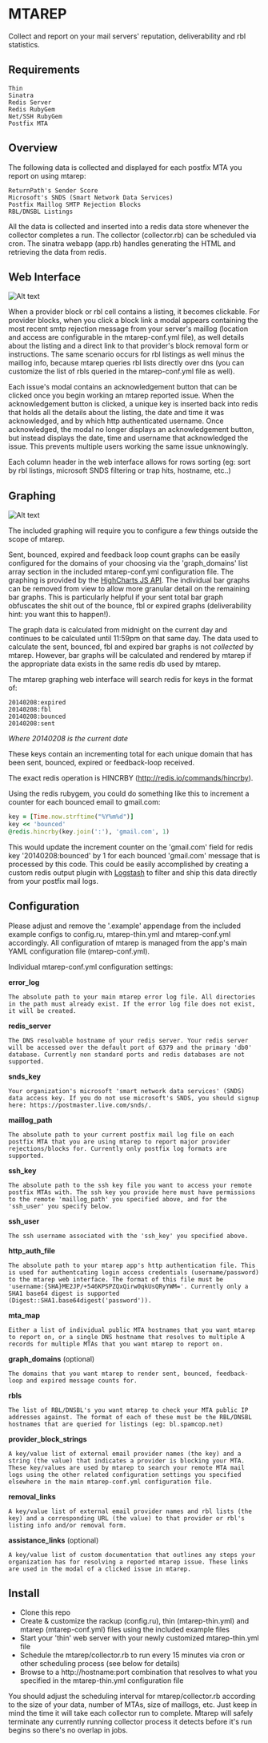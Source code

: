 MTAREP
================================
Collect and report on your mail servers' reputation, deliverability and rbl statistics.

Requirements
------------
    Thin
    Sinatra
    Redis Server
    Redis RubyGem
    Net/SSH RubyGem
    Postfix MTA

Overview
--------
The following data is collected and displayed for each postfix MTA you report on using mtarep:

    ReturnPath's Sender Score
    Microsoft's SNDS (Smart Network Data Services)
    Postfix Maillog SMTP Rejection Blocks
    RBL/DNSBL Listings

All the data is collected and inserted into a redis data store whenever the collector completes a run. The collector (collector.rb) can be scheduled via cron. The sinatra webapp (app.rb) handles generating the HTML and retrieving the data from redis.

Web Interface
-------------
![Alt text](screenshots/mtarep-webui-example.png?raw=true)

When a provider block or rbl cell contains a listing, it becomes clickable. For provider blocks, when you click a block link a modal appears containing the most recent smtp rejection message from your server's maillog (location and access are configurable in the mtarep-conf.yml file), as well details about the listing and a direct link to that provider's block removal form or instructions. The same scenario occurs for rbl listings as well minus the maillog info, because mtarep queries rbl lists directly over dns (you can customize the list of rbls queried in the mtarep-conf.yml file as well).

Each issue's modal contains an acknowledgement button that can be clicked once you begin working an mtarep reported issue. When the acknowledgement button is clicked, a unique key is inserted back into redis that holds all the details about the listing, the date and time it was acknowledged, and by which http authenticated username. Once acknowledged, the modal no longer displays an acknowledgement button, but instead displays the date, time and username that acknowledged the issue. This prevents multiple users working the same issue unknowingly.

Each column header in the web interface allows for rows sorting (eg: sort by rbl listings, microsoft SNDS filtering or trap hits, hostname, etc..)

Graphing
--------
![Alt text](screenshots/mtarep-graphs-example.png?raw=true)

The included graphing will require you to configure a few things outside the scope of mtarep.

Sent, bounced, expired and feedback loop count graphs can be easily configured for the domains of your choosing via the 'graph_domains' list array section in the included mtarep-conf.yml configuration file. The graphing is provided by the [HighCharts JS API](http://www.highcharts.com/products/highcharts). The individual bar graphs can be removed from view to allow more granular detail on the remaining bar graphs. This is particularly helpful if your sent total bar graph obfuscates the shit out of the bounce, fbl or expired graphs (deliverability hint: you want this to happen!).

The graph data is calculated from midnight on the current day and continues to be calculated until 11:59pm on that same day. The data used to calculate the sent, bounced, fbl and expired bar graphs is not *collected* by mtarep. However, bar graphs will be calculated and rendered by mtarep if the appropriate data exists in the same redis db used by mtarep.

The mtarep graphing web interface will search redis for keys in the format of:

    20140208:expired
    20140208:fbl
    20140208:bounced
    20140208:sent

*Where 20140208 is the current date*

These keys contain an incrementing total for each unique domain that has been sent, bounced, expired or feedback-loop received.

The exact redis operation is HINCRBY (http://redis.io/commands/hincrby).

Using the redis rubygem, you could do something like this to increment a counter for each bounced email to gmail.com:
```ruby
key = [Time.now.strftime("%Y%m%d")]
key << 'bounced'
@redis.hincrby(key.join(':'), 'gmail.com', 1)
```

This would update the increment counter on the 'gmail.com' field for redis key '20140208:bounced' by 1 for each bounced 'gmail.com' message that is processed by this code. This could be easily accomplished by creating a custom redis output plugin with [Logstash](https://github.com/logstash/logstash) to filter and ship this data directly from your postfix mail logs.

Configuration
-------------
Please adjust and remove the '.example' appendage from the included example configs to config.ru, mtarep-thin.yml and mtarep-conf.yml accordingly.
All configuration of mtarep is managed from the app's main YAML configuration file (mtarep-conf.yml).

Individual mtarep-conf.yml configuration settings:

**error_log**

    The absolute path to your main mtarep error log file. All directories in the path must already exist. If the error log file does not exist, it will be created.

**redis_server**

    The DNS resolvable hostname of your redis server. Your redis server will be accessed over the default port of 6379 and the primary 'db0' database. Currently non standard ports and redis databases are not supported.

**snds_key**

    Your organization's microsoft 'smart network data services' (SNDS) data access key. If you do not use microsoft's SNDS, you should signup here: https://postmaster.live.com/snds/.

**maillog_path**

    The absolute path to your current postfix mail log file on each postfix MTA that you are using mtarep to report major provider rejections/blocks for. Currently only postfix log formats are supported.

**ssh_key**

    The absolute path to the ssh key file you want to access your remote postfix MTAs with. The ssh key you provide here must have permissions to the remote 'maillog_path' you specified above, and for the 'ssh_user' you specify below.

**ssh_user**

    The ssh username associated with the 'ssh_key' you specified above.

**http_auth_file**

    The absolute path to your mtarep app's http authentication file. This is used for authentcating login access credentials (username/password) to the mtarep web interface. The format of this file must be 'username:{SHA}ME2JP/+546KPSPZQxQirw0qkUsQRyYWM='. Currently only a SHA1 base64 digest is supported (Digest::SHA1.base64digest('password')).

**mta_map**

    Either a list of individual public MTA hostnames that you want mtarep to report on, or a single DNS hostname that resolves to multiple A records for multiple MTAs that you want mtarep to report on.

**graph_domains** (optional)

    The domains that you want mtarep to render sent, bounced, feedback-loop and expired message counts for.

**rbls**

    The list of RBL/DNSBL's you want mtarep to check your MTA public IP addresses against. The format of each of these must be the RBL/DNSBL hostnames that are queried for listings (eg: bl.spamcop.net)

**provider_block_strings**

    A key/value list of external email provider names (the key) and a string (the value) that indicates a provider is blocking your MTA. These key/values are used by mtarep to search your remote MTA mail logs using the other related configuration settings you specified elsewhere in the main mtarep-conf.yml configuration file.

**removal_links**

    A key/value list of external email provider names and rbl lists (the key) and a corresponding URL (the value) to that provider or rbl's listing info and/or removal form.

**assistance_links** (optional)

    A key/value list of custom documentation that outlines any steps your organization has for resolving a reported mtarep issue. These links are used in the modal of a clicked issue in mtarep.

Install
-------
- Clone this repo
- Create & customize the rackup (config.ru), thin (mtarep-thin.yml) and mtarep (mtarep-conf.yml) files using the included example files
- Start your 'thin' web server with your newly customized mtarep-thin.yml file
- Schedule the mtarep/collector.rb to run every 15 minutes via cron or other scheduling process (see below for details)
- Browse to a http://hostname:port combination that resolves to what you specified in the mtarep-thin.yml configuration file

You should adjust the scheduling interval for mtarep/collector.rb according to the size of your data, number of MTAs, size of maillogs, etc. Just keep in mind the time it will take each collector run to complete. Mtarep will safely terminate any currently running collector process it detects before it's run begins so there's no overlap in jobs.
